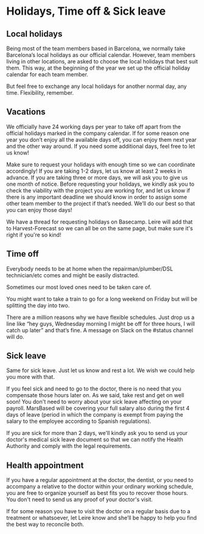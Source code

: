 # Holidays, Time off & Sick leave

## Local holidays

Being most of the team members based in Barcelona, we normally take Barcelona’s local holidays as our official calendar. However, team members living in other locations, are asked to choose the local holidays that best suit them. This way, at the beginning of the year we set up the official holiday calendar for each team member.

But feel free to exchange any local holidays for another normal day, any time. Flexibility, remember.


## Vacations

We officially have 24 working days per year to take off apart from the official holidays marked in the company calendar. If for some reason one year you don’t enjoy all the available days off, you can enjoy them next year and the other way around. If you need some additional days, feel free to let us know!

Make sure to request your holidays with enough time so we can coordinate accordingly! If you are taking 1-2 days, let us know at least 2 weeks in advance. If you are taking three or more days, we will ask you to give us one month of notice. Before requesting your holidays, we kindly ask you to check the viability with the project you are working for, and let us know if there is any important deadline we should know in order to assign some other team member to the project if that’s needed. We’ll do our best so that you can enjoy those days! 

We have a thread for requesting holidays on Basecamp. Leire will add that to Harvest-Forecast so we can all be on the same page, but make sure it's right if you're so kind!


## Time off

Everybody needs to be at home when the repairman/plumber/DSL technician/etc comes and might be easily distracted.

Sometimes our most loved ones need to be taken care of.

You might want to take a train to go for a long weekend on Friday but will be splitting the day into two.

There are a million reasons why we have flexible schedules. Just drop us a line like “hey guys, Wednesday morning I might be off for three hours, I will catch up later” and that’s fine. A message on Slack on the #status channel will do.


## Sick leave

Same for sick leave. Just let us know and rest a lot. We wish we could help you more with that.

If you feel sick and need to go to the doctor, there is no need that you compensate those hours later on. As we said, take rest and get on well soon! You don't need to worry about your sick leave affecting on your payroll. MarsBased will be covering your full salary also during the first 4 days of leave (period in which the company is exempt from paying the salary to the employee according to Spanish regulations). 

If you are sick for more than 2 days, we'll kindly ask you to send us your doctor's medical sick leave document so that we can notify the Health Authority and comply with the legal requirements. 


## Health appointment

If you have a regular appointment at the doctor, the dentist, or you need to accompany a relative to the doctor within your ordinary working schedule, you are free to organize yourself as best fits you to recover those hours. You don't need to send us any proof of your doctor's visit.

If for some reason you have to visit the doctor on a regular basis due to a treatment or whatsoever, let Leire know and she’ll be happy to help you find the best way to reconcile both. 

